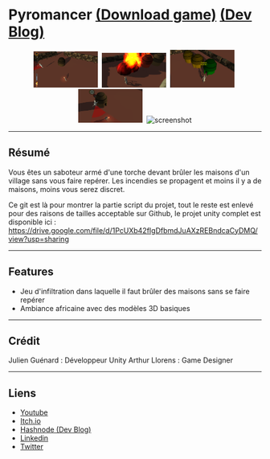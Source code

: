 # Pyromancer <a href="https://archer01.itch.io/pyromancer">(Download game)</a>&nbsp;<a href="https://jeu-infiltration-unity.hashnode.dev/">(Dev Blog)</a>

<div align="center"> 
  <img src="Github-Screenshots/screenshot1.png" alt="screenshot" width="128" />&nbsp
  <img src="Github-Screenshots/screenshot2.png" alt="screenshot" width="128" />&nbsp
  <img src="Github-Screenshots/screenshot3.png" alt="screenshot" width="128" />&nbsp
  <img src="Github-Screenshots/screenshot4.png" alt="screenshot" width="128" />&nbsp
  <img src="Github-Screenshots/screenshot5.png" alt="screenshot" width="128" />
</div>

---

## Résumé
Vous êtes un saboteur armé d'une torche devant brûler les maisons d'un village sans vous faire repérer. Les incendies se propagent et moins il y a de maisons, moins vous serez discret.

Ce git est là pour montrer la partie script du projet, tout le reste est enlevé pour des raisons de tailles acceptable sur Github, le projet unity complet est disponible ici : 
https://drive.google.com/file/d/1PcUXb42fIgDfbmdJuAXzREBndcaCyDMQ/view?usp=sharing

---

## Features
  * Jeu d'infiltration dans laquelle il faut brûler des maisons sans se faire repérer
  * Ambiance africaine avec des modèles 3D basiques

---

## Crédit
Julien Guénard : Développeur Unity
Arthur Llorens : Game Designer

---

## Liens
  * <a href="https://www.youtube.com/channel/UCwxuydeEi6WyM-X6nsPs-8A">Youtube</a>
  * <a href="https://archer01.itch.io/">Itch.io</a>
  * <a href="https://hashnode.com/@Archer01">Hashnode (Dev Blog)</a>
  * <a href="https://www.linkedin.com/in/julienguenard/">Linkedin</a>
  * <a href="https://twitter.com/julien_guenard">Twitter</a>


